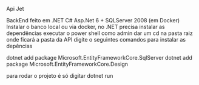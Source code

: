 Api Jet

BackEnd feito em .NET C# Asp.Net 6 + SQLServer 2008 (em Docker)
Instalar o banco local ou via docker, no .NET precisa instalar as dependências 
executar o power shell como admin dar um cd na pasta raiz onde ficará a pasta da API
digite o seguintes comandos para instalar as depências

dotnet add package Microsoft.EntityFrameworkCore.SqlServer
dotnet add package Microsoft.EntityFrameworkCore.Design

para rodar o projeto é só digitar
dotnet run
